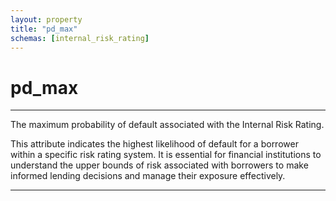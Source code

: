 ```yaml
---
layout: property
title: "pd_max"
schemas: [internal_risk_rating]
---
```


# pd_max

---

The maximum probability of default associated with the Internal Risk Rating.

This attribute indicates the highest likelihood of default for a borrower within a specific risk rating system. It is essential for financial institutions to understand the upper bounds of risk associated with borrowers to make informed lending decisions and manage their exposure effectively.

---
